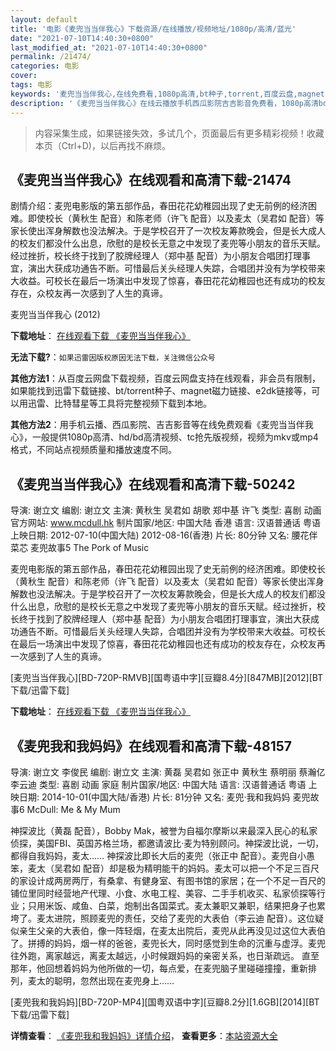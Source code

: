 ```yaml
---
layout: default
title: '电影《麦兜当当伴我心》下载资源/在线播放/视频地址/1080p/高清/蓝光'
date: "2021-07-10T14:40:30+0800"
last_modified_at: "2021-07-10T14:40:30+0800"
permalink: /21474/
categories: 电影
cover:
tags: 电影
keywords: '麦兜当当伴我心,在线免费看,1080p高清,bt种子,torrent,百度云盘,magnet,磁力链,迅雷下载资源'
description: '《麦兜当当伴我心》在线云播放手机西瓜影院吉吉影音免费看，1080p高清bd/hd未删减完整版和tc抢先枪版，mkv/mp4格式，附带bt/torrent种子、magnet/磁力链、百度云盘、网盘资源迅雷下载链接'
---
```


>内容采集生成，如果链接失效，多试几个，页面最后有更多精彩视频！收藏本页（Ctrl+D)，以后再找不麻烦。


## 《麦兜当当伴我心》在线观看和高清下载-21474

剧情介绍：麦兜电影版的第五部作品，春田花花幼稚园出现了史无前例的经济困难。即使校长（黄秋生 配音）和陈老师（许飞 配音）以及麦太（吴君如 配音）等家长使出浑身解数也没法解决。于是学校召开了一次校友筹款晚会，但是长大成人的校友们都没什么出息，欣慰的是校长无意之中发现了麦兜等小朋友的音乐天赋。经过挫折，校长终于找到了胶牌经理人（郑中基 配音）为小朋友合唱团打理事宜，演出大获成功通告不断。可惜最后关头经理人失踪，合唱团并没有为学校带来大收益。可校长在最后一场演出中发现了惊喜，春田花花幼稚园也还有成功的校友存在，众校友再一次感到了人生的真谛。


麦兜当当伴我心 (2012)

**下载地址**： [在线观看下载 《麦兜当当伴我心》](https://www.btbtdy.me/btdy/dy1188.html) 


**无法下载?**：`如果迅雷因版权原因无法下载，关注微信公众号 `

**其他方法1**：从百度云网盘下载视频，百度云网盘支持在线观看，非会员有限制，如果能找到迅雷下载链接、bt/torrent种子、magnet磁力链接、e2dk链接等，可以用迅雷、比特彗星等工具将完整视频下载到本地。

**其他方法2**：用手机云播、西瓜影院、吉吉影音等在线免费观看《麦兜当当伴我心》，一般提供1080p高清、hd/bd高清视频、tc抢先版视频，视频为mkv或mp4格式，不同站点视频质量和播放速度不同。


## 《麦兜当当伴我心》在线观看和高清下载-50242

导演: 谢立文 编剧: 谢立文 主演: 黄秋生 吴君如 胡歌 郑中基 许飞 类型: 喜剧 动画 官方网站: www.mcdull.hk 制片国家/地区: 中国大陆 香港 语言: 汉语普通话 粤语 上映日期: 2012-07-10(中国大陆) 2012-08-16(香港) 片长: 80分钟 又名: 腰花伴菜芯 麦兜故事5 The Pork of Music

麦兜电影版的第五部作品，春田花花幼稚园出现了史无前例的经济困难。即使校长（黄秋生 配音）和陈老师（许飞 配音）以及麦太（吴君如 配音）等家长使出浑身解数也没法解决。于是学校召开了一次校友筹款晚会，但是长大成人的校友们都没什么出息，欣慰的是校长无意之中发现了麦兜等小朋友的音乐天赋。经过挫折，校长终于找到了胶牌经理人（郑中基 配音）为小朋友合唱团打理事宜，演出大获成功通告不断。可惜最后关头经理人失踪，合唱团并没有为学校带来大收益。可校长在最后一场演出中发现了惊喜，春田花花幼稚园也还有成功的校友存在，众校友再一次感到了人生的真谛。


[麦兜当当伴我心][BD-720P-RMVB][国粤语中字][豆瓣8.4分][847MB][2012][BT下载/迅雷下载]

**下载地址**： [在线观看下载 《麦兜当当伴我心》](https://www.btdx8.com/torrent/mcdull_pork_of_music_2012.html) 


## 《麦兜我和我妈妈》在线观看和高清下载-48157

导演: 谢立文 李俊民 编剧: 谢立文 主演: 黄磊 吴君如 张正中 黄秋生 蔡明丽 蔡瀚亿 李云迪 类型: 喜剧 动画 家庭 制片国家/地区: 中国大陆 语言: 汉语普通话 粤语 上映日期: 2014-10-01(中国大陆/香港) 片长: 81分钟 又名: 麦兜·我和我妈妈 麦兜故事6 McDull: Me & My Mum

神探波比（黄磊 配音），Bobby Mak，被誉为自福尔摩斯以来最深入民心的私家侦探，美国FBI、英国苏格兰场，都邀请波比·麦为特别顾问。神探波比说，一切，都得自我妈妈，麦太…… 神探波比即长大后的麦兜（张正中 配音）。麦兜自小愚笨，麦太（吴君如 配音）却是极为精明能干的妈妈。麦太可以把一个不足三百尺的家设计成两房两厅，有桑拿、有健身室、有图书馆的家居；在一个不足一百尺的铺位里同时经营地产代理、小食、水电工程、美容、二手手机收买、私家侦探等行业；只用米饭、咸鱼、白菜，炮制出各国菜式。麦太兼职又兼职，结果把身子也累垮了。麦太进院，照顾麦兜的责任，交给了麦兜的大表伯（李云迪 配音）。这位疑似亲生父亲的大表伯，像一阵轻烟，在麦太出院后，麦兜从此再没见过这位大表伯了。拼搏的妈妈，烟一样的爸爸，麦兜长大，同时感觉到生命的沉重与虚浮。麦兜往外跑，离家越远，离麦太越远，小时候跟妈妈的亲密关系，也日渐疏远。 直至那年，他回想着妈妈为他所做的一切，每点爱，在麦兜脑子里碰碰撞撞，重新排列，麦太的聪明，忽然出现在麦兜身上……


[麦兜我和我妈妈][BD-720P-MP4][国粤双语中字][豆瓣8.2分][1.6GB][2014][BT下载/迅雷下载]

**详情查看**： [《麦兜我和我妈妈》详情介绍](/movie/48157/)， **查看更多**：[本站资源大全](/movie/t/all/)

